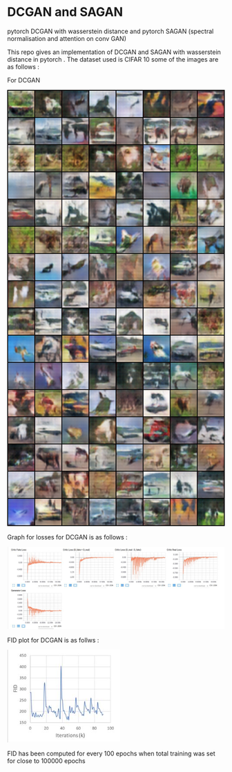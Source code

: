 # DCGAN and SAGAN
pytorch DCGAN with wasserstein distance and pytorch SAGAN (spectral normalisation and attention on conv GAN)

This repo gives an implementation of DCGAN and SAGAN with wasserstein distance in pytorch . The dataset used is CIFAR 10 some of the images are as follows :

For DCGAN

![Generated_Images](https://github.com/rsn870/DCGAN/blob/master/images/DCGAN/fake_samples.png?raw=true)

Graph for losses for DCGAN  is as follows :

![Wasserstein_Losses ](https://github.com/rsn870/DCGAN/blob/master/images/DCGAN/wasserstein.JPG?raw=true)

FID plot for DCGAN is as follws :

![FID for DCGAN](https://github.com/rsn870/DCGAN/blob/master/images/DCGAN/FID.JPG?raw=true)

FID has been computed for every 100 epochs when total training was set for close to 100000 epochs


